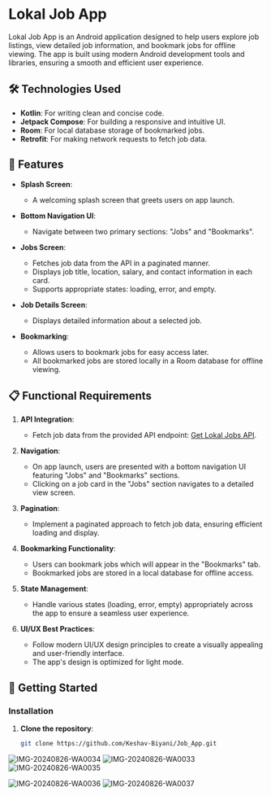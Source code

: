 # Lokal Job App

Lokal Job App is an Android application designed to help users explore job listings, view detailed job information, and bookmark jobs for offline viewing. The app is built using modern Android development tools and libraries, ensuring a smooth and efficient user experience.

## 🛠️ Technologies Used

- **Kotlin**: For writing clean and concise code.
- **Jetpack Compose**: For building a responsive and intuitive UI.
- **Room**: For local database storage of bookmarked jobs.
- **Retrofit**: For making network requests to fetch job data.

## 🌟 Features

- **Splash Screen**: 
  - A welcoming splash screen that greets users on app launch.
  
- **Bottom Navigation UI**: 
  - Navigate between two primary sections: "Jobs" and "Bookmarks".
  
- **Jobs Screen**:
  - Fetches job data from the API in a paginated manner.
  - Displays job title, location, salary, and contact information in each card.
  - Supports appropriate states: loading, error, and empty.

- **Job Details Screen**:
  - Displays detailed information about a selected job.
  
- **Bookmarking**:
  - Allows users to bookmark jobs for easy access later.
  - All bookmarked jobs are stored locally in a Room database for offline viewing.

## 📋 Functional Requirements

1. **API Integration**:
   - Fetch job data from the provided API endpoint: [Get Lokal Jobs API](https://testapi.getlokalapp.com/common/jobs?page=1).

2. **Navigation**:
   - On app launch, users are presented with a bottom navigation UI featuring "Jobs" and "Bookmarks" sections.
   - Clicking on a job card in the "Jobs" section navigates to a detailed view screen.

3. **Pagination**:
   - Implement a paginated approach to fetch job data, ensuring efficient loading and display.

4. **Bookmarking Functionality**:
   - Users can bookmark jobs which will appear in the "Bookmarks" tab.
   - Bookmarked jobs are stored in a local database for offline access.

5. **State Management**:
   - Handle various states (loading, error, empty) appropriately across the app to ensure a seamless user experience.

6. **UI/UX Best Practices**:
   - Follow modern UI/UX design principles to create a visually appealing and user-friendly interface.
   - The app's design is optimized for light mode.

## 🚀 Getting Started

### Installation

1. **Clone the repository**:
   ```bash
   git clone https://github.com/Keshav-Biyani/Job_App.git

![IMG-20240826-WA0034](https://github.com/user-attachments/assets/dbaa0a12-29ab-4900-aa49-d3831b1ca4a1)
![IMG-20240826-WA0033](https://github.com/user-attachments/assets/d5d5edb4-35d3-45e7-9354-e4cf6854ff8c)
![IMG-20240826-WA0035](https://github.com/user-attachments/assets/f1f950a0-d387-4718-a99f-04d40985a3a9)

![IMG-20240826-WA0036](https://github.com/user-attachments/assets/a53d4b5f-e820-4006-8665-67f384e972ac)
![IMG-20240826-WA0037](https://github.com/user-attachments/assets/7937086f-4f2b-4150-8c7f-095225e9b118)
